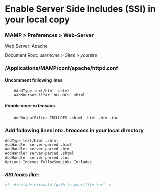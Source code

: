 # Enable Server Side Includes (SSI) in your local copy


### MAMP > Preferences > Web-Server

Web Server: Apache

Document Root: _username_ > _Sites_ > _yoursite_



### /Applications/MAMP/conf/apache/httpd.conf

#### Uncomment following lines
```
    #AddType text/html .shtml
    #AddOutputFilter INCLUDES .shtml
```
##### Enable more extensions
```
    AddOutputFilter INCLUDES .shtml .html .htm .inc
```    
    
### Add following lines into *.htaccess* in your local directory

```
AddType text/html .shtml
AddHandler server-parsed .html
AddHandler server-parsed .htm
AddHandler server-parsed .shtml
AddHandler server-parsed .inc
Options Indexes FollowSymLinks Includes

```

### _SSI looks like:_

```html
<!--#include virtual="/path-to-your/file.inc"-->
```


